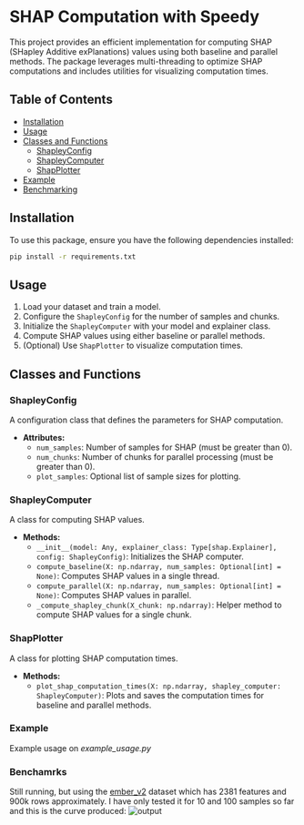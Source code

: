 # SHAP Computation with Speedy

This project provides an efficient implementation for computing SHAP (SHapley Additive exPlanations) values using both baseline and parallel methods. The package leverages multi-threading to optimize SHAP computations and includes utilities for visualizing computation times.

## Table of Contents

- [Installation](#installation)
- [Usage](#usage)
- [Classes and Functions](#classes-and-functions)
  - [ShapleyConfig](#shapleyconfig)
  - [ShapleyComputer](#shapleycomputer)
  - [ShapPlotter](#shapplotter)
- [Example](#example)
- [Benchmarking](#benchmarking)

## Installation

To use this package, ensure you have the following dependencies installed:

```bash
pip install -r requirements.txt
```
## Usage

1. Load your dataset and train a model.
2. Configure the `ShapleyConfig` for the number of samples and chunks.
3. Initialize the `ShapleyComputer` with your model and explainer class.
4. Compute SHAP values using either baseline or parallel methods.
5. (Optional) Use `ShapPlotter` to visualize computation times.

## Classes and Functions

### ShapleyConfig

A configuration class that defines the parameters for SHAP computation.

- **Attributes:**
  - `num_samples`: Number of samples for SHAP (must be greater than 0).
  - `num_chunks`: Number of chunks for parallel processing (must be greater than 0).
  - `plot_samples`: Optional list of sample sizes for plotting.

### ShapleyComputer

A class for computing SHAP values.

- **Methods:**
  - `__init__(model: Any, explainer_class: Type[shap.Explainer], config: ShapleyConfig)`: Initializes the SHAP computer.
  - `compute_baseline(X: np.ndarray, num_samples: Optional[int] = None)`: Computes SHAP values in a single thread.
  - `compute_parallel(X: np.ndarray, num_samples: Optional[int] = None)`: Computes SHAP values in parallel.
  - `_compute_shapley_chunk(X_chunk: np.ndarray)`: Helper method to compute SHAP values for a single chunk.

### ShapPlotter

A class for plotting SHAP computation times.

- **Methods:**
  - `plot_shap_computation_times(X: np.ndarray, shapley_computer: ShapleyComputer)`: Plots and saves the computation times for baseline and parallel methods.

### Example
Example usage on *example_usage.py*

### Benchamrks
Still running, but using the [ember_v2](https://www.kaggle.com/datasets/dhoogla/ember-2017-v2-features/data?select=test_ember_2017_v2_features.parquet) dataset which has 2381 features and 900k rows approximately. I have only tested it for 10 and 100 samples so far and this is the curve produced:
![output](https://github.com/user-attachments/assets/892508c0-5e46-4786-a4fc-87ccc78f9fcf)
